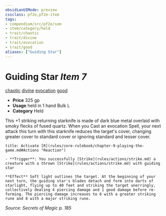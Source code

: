 ```yaml
---
obsidianUIMode: preview
cssclass: pf2e,pf2e-item
tags:
- compendium/src/pf2e/som
- item/category/held
- trait/chaotic
- trait/divine
- trait/evocation
- trait/good
aliases: ["Guiding Star"]
---
```

# Guiding Star *Item 7*  
[chaotic](rules/traits/chaotic.md "Chaotic Alignment Trait")  [divine](rules/traits/divine.md "Divine Tradition Trait")  [evocation](rules/traits/evocation.md "Evocation School Trait")  [good](rules/traits/good.md "Good Alignment Trait")  

- **Price** 325 gp
- **Usage** held in 1 hand Bulk L
- **Category** Held

This +1 striking returning starknife is made of dark blue metal overlaid with smoky flecks of fused quartz. When you Cast an evocation Spell, your next attack this turn with this starknife reduces the target's cover, changing greater cover to standard cover or ignoring standard and lesser cover.

```ad-embed-ability
title: Activate [R](rules/core-rulebook/chapter-9-playing-the-game.md#Actions "Reaction")

- **Trigger**: You successfully [Strike](rules/actions/strike.md) a creature with a thrown [Strike](rules/actions/strike.md) with guiding star

**Effect** Soft light outlines the target. At the beginning of your next turn, the guiding star's blades detach and form into darts of starlight, flying up to 40 feet and striking the target unerringly, collectively dealing 4 piercing damage and 1 good damage before re-forming. The piercing damage increases to 6 with a greater striking rune and 8 with a major striking rune.
```

*Source: Secrets of Magic p. 185*